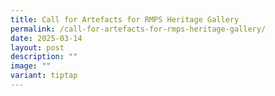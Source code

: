 ```yaml
---
title: Call for Artefacts for RMPS Heritage Gallery
permalink: /call-for-artefacts-for-rmps-heritage-gallery/
date: 2025-03-14
layout: post
description: ""
image: ""
variant: tiptap
---
```

